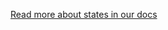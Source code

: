 [Read more about states in our docs](https://xstate.js.org/docs/guides/introduction-to-state-machines-and-statecharts/#states)